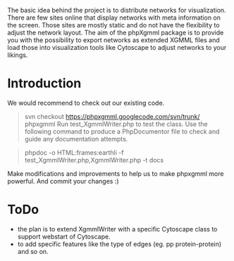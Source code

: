 The basic idea behind the project is to distribute networks for visualization. There are few sites online that display networks with meta information on the screen. Those sites are mostly static and do not have the flexibility to adjust the network layout. The aim of the phpXgmml package is to provide you with the possibility to export networks as extended XGMML files and load those into visualization tools like Cytoscape to adjust networks to your likings.

# Introduction #

We would recommend to check out our existing code.
> svn checkout https://phpxgmml.googlecode.com/svn/trunk/ phpxgmml
Run test\_XgmmlWriter.php to test the class. Use the following command to produce a PhpDocumentor file to check and guide any documentation attempts.

> phpdoc -o HTML:frames:earthli -f test\_XgmmlWriter.php,XgmmlWriter.php -t docs

Make modifications and improvements to help us to make phpxgmml more powerful. And commit your changes :)

# ToDo #

  * the plan is to extend XgmmlWriter with a specific Cytoscape class to support webstart of Cytoscape.
  * to add specific features like the type of edges (eg. pp protein-protein) and so on.
